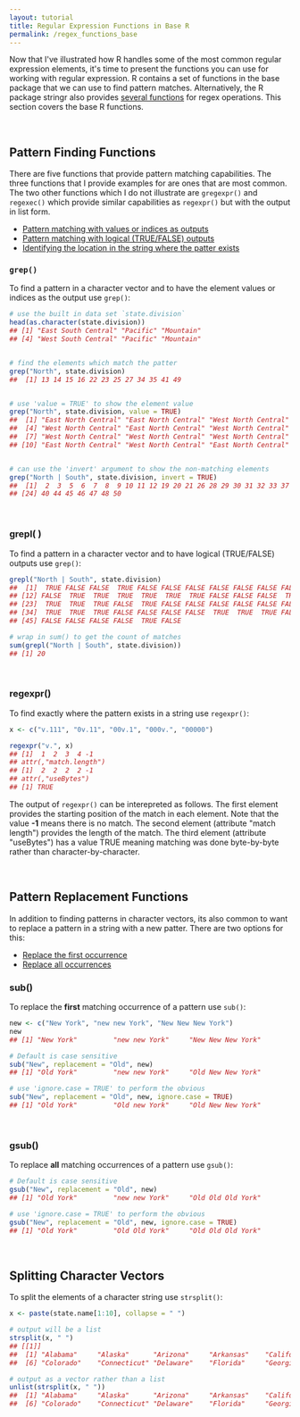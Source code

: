 ```yaml
---
layout: tutorial
title: Regular Expression Functions in Base R
permalink: /regex_functions_base
---
```


Now that I've illustrated how R handles some of the most common regular expression elements, it's time to present the functions you can use for working with regular expression.  R contains a set of functions in the base package that we can use to find pattern matches.  Alternatively, the R package stringr also provides [several functions](#regex_functions_stringr) for regex operations.  This section covers the base R functions.

<br>

## Pattern Finding Functions
There are five functions that provide pattern matching capabilities.  The three functions that I provide examples for are ones that are most common.  The two other functions which I do not illustrate are `gregexpr()` and `regexec()` which provide similar capabilities as `regexpr()` but with the output in list form.

* <a href="#grep">Pattern matching with values or indices as outputs</a>
* <a href="#grepl">Pattern matching with logical (TRUE/FALSE) outputs</a>
* <a href="#regexpr">Identifying the location in the string where the patter exists</a>

<a name="grep"></a>

### `grep()`
To find a pattern in a character vector and to have the element values or indices as the output use `grep()`:

```r
# use the built in data set `state.division`
head(as.character(state.division))
## [1] "East South Central" "Pacific" "Mountain"          
## [4] "West South Central" "Pacific" "Mountain"


# find the elements which match the patter
grep("North", state.division)
##  [1] 13 14 15 16 22 23 25 27 34 35 41 49


# use 'value = TRUE' to show the element value
grep("North", state.division, value = TRUE)
##  [1] "East North Central" "East North Central" "West North Central"
##  [4] "West North Central" "East North Central" "West North Central"
##  [7] "West North Central" "West North Central" "West North Central"
## [10] "East North Central" "West North Central" "East North Central"


# can use the 'invert' argument to show the non-matching elements
grep("North | South", state.division, invert = TRUE)
##  [1]  2  3  5  6  7  8  9 10 11 12 19 20 21 26 28 29 30 31 32 33 37 38 39
## [24] 40 44 45 46 47 48 50
```

<br>

<a name="grepl"></a>

### grepl( )
To find a pattern in a character vector and to have logical (TRUE/FALSE) outputs use `grep()`:

```r
grepl("North | South", state.division)
##  [1]  TRUE FALSE FALSE  TRUE FALSE FALSE FALSE FALSE FALSE FALSE FALSE
## [12] FALSE  TRUE  TRUE  TRUE  TRUE  TRUE  TRUE FALSE FALSE FALSE  TRUE
## [23]  TRUE  TRUE  TRUE FALSE  TRUE FALSE FALSE FALSE FALSE FALSE FALSE
## [34]  TRUE  TRUE  TRUE FALSE FALSE FALSE FALSE  TRUE  TRUE  TRUE FALSE
## [45] FALSE FALSE FALSE FALSE  TRUE FALSE

# wrap in sum() to get the count of matches
sum(grepl("North | South", state.division))
## [1] 20
```

<br>

<a name="regexpr"></a>

### regexpr()
To find exactly where the pattern exists in a string use `regexpr()`:

```r
x <- c("v.111", "0v.11", "00v.1", "000v.", "00000")

regexpr("v.", x)
## [1]  1  2  3  4 -1
## attr(,"match.length")
## [1]  2  2  2  2 -1
## attr(,"useBytes")
## [1] TRUE
```

The output of `regexpr()` can be interepreted as follows.  The first element provides the starting position of the match in each element.  Note that the value **-1** means there is no match.  The second element (attribute "match length") provides the length of the match.  The third element (attribute "useBytes") has a value TRUE meaning matching was done byte-by-byte rather than character-by-character.

<br>

<a name="replacement"></a>

## Pattern Replacement Functions
In addition to finding patterns in character vectors, its also common to want to replace a pattern in a string with a new patter.  There are two options for this:

* <a href="#sub">Replace the first occurrence</a>
* <a href="#gsub">Replace all occurrences</a>


<a name="sub"></a>

### sub()
To replace the **first** matching occurrence of a pattern use `sub()`:

```r
new <- c("New York", "new new York", "New New New York")
new
## [1] "New York"         "new new York"     "New New New York"

# Default is case sensitive
sub("New", replacement = "Old", new)
## [1] "Old York"         "new new York"     "Old New New York"

# use 'ignore.case = TRUE' to perform the obvious
sub("New", replacement = "Old", new, ignore.case = TRUE)
## [1] "Old York"         "Old new York"     "Old New New York"
```

<br>

<a name="gsub"></a>

### gsub()
To replace **all** matching occurrences of a pattern use `gsub()`:


```r
# Default is case sensitive
gsub("New", replacement = "Old", new)
## [1] "Old York"         "new new York"     "Old Old Old York"

# use 'ignore.case = TRUE' to perform the obvious
gsub("New", replacement = "Old", new, ignore.case = TRUE)
## [1] "Old York"         "Old Old York"     "Old Old Old York"
```

<br>

<a name="splitting"></a>

## Splitting Character Vectors
To split the elements of a character string use `strsplit()`:

```r
x <- paste(state.name[1:10], collapse = " ")

# output will be a list
strsplit(x, " ")
## [[1]]
##  [1] "Alabama"     "Alaska"      "Arizona"     "Arkansas"    "California" 
##  [6] "Colorado"    "Connecticut" "Delaware"    "Florida"     "Georgia"

# output as a vector rather than a list
unlist(strsplit(x, " "))
##  [1] "Alabama"     "Alaska"      "Arizona"     "Arkansas"    "California" 
##  [6] "Colorado"    "Connecticut" "Delaware"    "Florida"     "Georgia"
```
